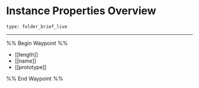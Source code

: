 # Instance Properties Overview
 
```ccard
type: folder_brief_live
```
 
---

%% Begin Waypoint %%
- [[length]]
- [[name]]
- [[prototype]]

%% End Waypoint %%